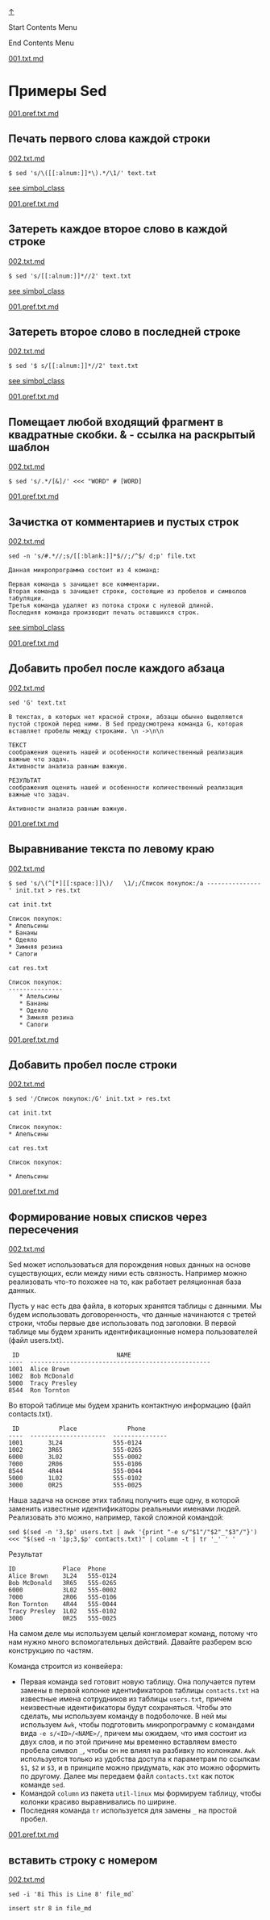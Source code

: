 
<!-- [[__TOC_]] -->

<a name=top></a>
<a class=top-link hide href=#top>↑</a>

Start Contents Menu

<!-- TOC tocDepth:1..6 chapterDepth:1..6 -->

<!-- /TOC -->

End Contents Menu

<!--
CMND: ufl_stl0 9 /home/st/REPOBARE/_repo/NBash/.arb/util.ax/sed.ram/.grot/opus.d/one.d/.ins_dr/001.sed.d/cnx.d /home/st/REPOBARE/_repo/NBash/.arb/util.ax/sed.ram/.grot/opus.d/one.d/.ins_dr/001.sed.d/res.md 2

PPWD: /home/st/REPOBARE/_repo/NBash/.arb/util.ax/sed.ram/.grot/opus.d/one.d

FLOW: /home/st/REPOBARE/_repo/sta/.d/.st_rc_d.data.d/ufl_stl0/.flow.d/009_dr2m

DATE: 1731583918_14112024183158

DATX: 1731583918
-->


[001.txt.md](/REPOBARE/_repo/NBash/.arb/util.ax/sed.ram/.grot/opus.d/one.d/.ins_dr/001.sed.d/cnx.d/001.txt.md)



# Примеры Sed 


[001.pref.txt.md](/REPOBARE/_repo/NBash/.arb/util.ax/sed.ram/.grot/opus.d/one.d/.ins_dr/001.sed.d/cnx.d/002.d/001.pref.txt.md)



## Печать первого слова каждой строки

    

[002.txt.md](/REPOBARE/_repo/NBash/.arb/util.ax/sed.ram/.grot/opus.d/one.d/.ins_dr/001.sed.d/cnx.d/002.d/002.txt.md)



    $ sed 's/\([[:alnum:]]*\).*/\1/' text.txt

[see simbol_class](/REPOBARE/_repo/NBash/.arb/man/symbol_class.ram/.grot/exam.man)
    

[001.pref.txt.md](/REPOBARE/_repo/NBash/.arb/util.ax/sed.ram/.grot/opus.d/one.d/.ins_dr/001.sed.d/cnx.d/003.d/001.pref.txt.md)



## Затереть каждое второе слово в каждой строке

    

[002.txt.md](/REPOBARE/_repo/NBash/.arb/util.ax/sed.ram/.grot/opus.d/one.d/.ins_dr/001.sed.d/cnx.d/003.d/002.txt.md)



    $ sed 's/[[:alnum:]]*//2' text.txt

[see simbol_class](/REPOBARE/_repo/NBash/.arb/man/symbol_class.ram/.grot/exam.man)

[001.pref.txt.md](/REPOBARE/_repo/NBash/.arb/util.ax/sed.ram/.grot/opus.d/one.d/.ins_dr/001.sed.d/cnx.d/004.d/001.pref.txt.md)



## Затереть второе слово в последней строке

    

[002.txt.md](/REPOBARE/_repo/NBash/.arb/util.ax/sed.ram/.grot/opus.d/one.d/.ins_dr/001.sed.d/cnx.d/004.d/002.txt.md)



    $ sed '$ s/[[:alnum:]]*//2' text.txt

[see simbol_class](/REPOBARE/_repo/NBash/.arb/man/symbol_class.ram/.grot/exam.man)

[001.pref.txt.md](/REPOBARE/_repo/NBash/.arb/util.ax/sed.ram/.grot/opus.d/one.d/.ins_dr/001.sed.d/cnx.d/005.d/001.pref.txt.md)



## Помещает любой входящий фрагмент в квадратные скобки. & -  ссылка на раскрытый шаблон

    

[002.txt.md](/REPOBARE/_repo/NBash/.arb/util.ax/sed.ram/.grot/opus.d/one.d/.ins_dr/001.sed.d/cnx.d/005.d/002.txt.md)



    $ sed 's/.*/[&]/' <<< "WORD" # [WORD]

<!-- [see simbol_class](/REPOBARE/_repo/NBash/.arb/man/symbol_class.ram/.grot/exam.man) -->

[001.pref.txt.md](/REPOBARE/_repo/NBash/.arb/util.ax/sed.ram/.grot/opus.d/one.d/.ins_dr/001.sed.d/cnx.d/006.d/001.pref.txt.md)



## Зачистка от комментариев и пустых строк

    

[002.txt.md](/REPOBARE/_repo/NBash/.arb/util.ax/sed.ram/.grot/opus.d/one.d/.ins_dr/001.sed.d/cnx.d/006.d/002.txt.md)



    sed -n 's/#.*//;s/[[:blank:]]*$//;/^$/ d;p' file.txt

```
Данная микропрограмма состоит из 4 команд:

Первая команда s зачищает все комментарии.
Вторая команда s зачищает строки, состоящие из пробелов и символов табуляции.
Третья команда удаляет из потока строки с нулевой длиной.
Последняя команда производит печать оставшихся строк.
```

[see simbol_class](/REPOBARE/_repo/NBash/.arb/man/symbol_class.ram/.grot/exam.man)

[001.pref.txt.md](/REPOBARE/_repo/NBash/.arb/util.ax/sed.ram/.grot/opus.d/one.d/.ins_dr/001.sed.d/cnx.d/007.d/001.pref.txt.md)



## Добавить пробел после каждого абзаца

    

[002.txt.md](/REPOBARE/_repo/NBash/.arb/util.ax/sed.ram/.grot/opus.d/one.d/.ins_dr/001.sed.d/cnx.d/007.d/002.txt.md)



    sed 'G' text.txt

    В текстах, в которых нет красной строки, абзацы обычно выделяются пустой строкой перед ними. В Sed предусмотрена команда G, которая вставляет пробелы между строками. \n ->\n\n

    ТЕКСТ
    соображения оценить нашей и особенности количественный реализация важные что задач.
    Активности анализа равным важную.

    РЕЗУЛЬТАТ
    соображения оценить нашей и особенности количественный реализация важные что задач.

    Активности анализа равным важную.

<!-- [see simbol_class](/REPOBARE/_repo/NBash/.arb/man/symbol_class.ram/.grot/exam.man) -->

[001.pref.txt.md](/REPOBARE/_repo/NBash/.arb/util.ax/sed.ram/.grot/opus.d/one.d/.ins_dr/001.sed.d/cnx.d/008.d/001.pref.txt.md)



## Выравнивание текста по левому краю

    

[002.txt.md](/REPOBARE/_repo/NBash/.arb/util.ax/sed.ram/.grot/opus.d/one.d/.ins_dr/001.sed.d/cnx.d/008.d/002.txt.md)



    $ sed 's/\(^[*][[:space:]]\)/   \1/;/Список покупок:/a ---------------' init.txt > res.txt

    cat init.txt

    Список покупок:
    * Апельсины
    * Бананы
    * Одеяло
    * Зимняя резина
    * Сапоги
    
    cat res.txt 
    
    Список покупок:
    ---------------
       * Апельсины
       * Бананы
       * Одеяло
       * Зимняя резина
       * Сапоги


<!-- [see simbol_class](/REPOBARE/_repo/NBash/.arb/man/symbol_class.ram/.grot/exam.man) -->

[001.pref.txt.md](/REPOBARE/_repo/NBash/.arb/util.ax/sed.ram/.grot/opus.d/one.d/.ins_dr/001.sed.d/cnx.d/009.d/001.pref.txt.md)



## Добавить пробел после строки

    

[002.txt.md](/REPOBARE/_repo/NBash/.arb/util.ax/sed.ram/.grot/opus.d/one.d/.ins_dr/001.sed.d/cnx.d/009.d/002.txt.md)



    $ sed '/Список покупок:/G' init.txt > res.txt

    cat init.txt

    Список покупок:
    * Апельсины
    
    cat res.txt 

    Список покупок:

    * Апельсины

<!-- [see simbol_class](/REPOBARE/_repo/NBash/.arb/man/symbol_class.ram/.grot/exam.man) -->

[001.pref.txt.md](/REPOBARE/_repo/NBash/.arb/util.ax/sed.ram/.grot/opus.d/one.d/.ins_dr/001.sed.d/cnx.d/010.d/001.pref.txt.md)



## Формирование новых списков через пересечения

    

[002.txt.md](/REPOBARE/_repo/NBash/.arb/util.ax/sed.ram/.grot/opus.d/one.d/.ins_dr/001.sed.d/cnx.d/010.d/002.txt.md)



Sed может использоваться для порождения новых данных на основе существующих, если между ними есть связность. Например можно реализовать что-то похожее на то, как работает реляционная база данных.

Пусть у нас есть два файла, в которых хранятся таблицы с данными. Мы будем использовать договоренность, что данные начинаются с третей строки, чтобы первые две использовать под заголовки. В первой таблице мы будем хранить идентификационные номера пользователей (файл users.txt).

```
 ID                           NAME
----  --------------------------------------------------
1001  Alice Brown
1002  Bob McDonald
5000  Tracy Presley
8544  Ron Tornton
```

Во второй таблице мы будем хранить контактную информацию (файл contacts.txt).

```
 ID           Place              Phone
----  ---------------------  ---------------
1001       3L24              555-0124
1002       3R65              555-0265
6000       3L02              555-0002
7000       2R06              555-0106
8544       4R44              555-0044
5000       1L02              555-0102
3000       0R25              555-0025
```
Наша задача на основе этих таблиц получить еще одну, в которой заменить известные идентификаторы реальными именами людей. Реализовать это можно, например, такой сложной командой:

```
sed $(sed -n '3,$p' users.txt | awk '{print "-e s/"$1"/"$2"_"$3"/"}') <<< "$(sed -n '1p;3,$p' contacts.txt)" | column -t | tr '_' ' '
```
Результат

```
ID             Place  Phone
Alice Brown    3L24   555-0124
Bob McDonald   3R65   555-0265
6000           3L02   555-0002
7000           2R06   555-0106
Ron Tornton    4R44   555-0044
Tracy Presley  1L02   555-0102
3000           0R25   555-0025
```

На самом деле мы используем целый конгломерат команд, потому что нам нужно много вспомогательных действий. Давайте разберем всю конструкцию по частям.

Команда строится из конвейера:

- Первая команда sed готовит новую таблицу. Она получается путем замены в первой колонке идентификаторов таблицы `contacts.txt` на известные имена сотрудников из таблицы `users.txt`, причем неизвестные идентификаторы будут сохраняться. Чтобы это сделать, мы используем команду в подоболочке. В ней мы используем `Awk`, чтобы подготовить микропрограмму с командами вида `-e s/<ID>/<NAME>/`, причем мы ожидаем, что имя состоит из двух слов, и по этой причине мы временно вставляем вместо пробела символ `_`, чтобы он не влиял на разбивку по колонкам. `Awk` используется только из удобства доступа к параметрам по ссылкам `$1`, `$2` и `$3`, и в принципе можно придумать, как это можно оформить по другому. Далее мы передаем файл `contacts.txt` как поток команде `sed`.
- Командой `column` из пакета `util-linux` мы формируем таблицу, чтобы колонки красиво выравнивались по ширине.
- Последняя команда `tr` используется для замены `_` на простой пробел.

<!-- [see simbol_class](/REPOBARE/_repo/NBash/.arb/man/symbol_class.ram/.grot/exam.man) -->

[001.pref.txt.md](/REPOBARE/_repo/NBash/.arb/util.ax/sed.ram/.grot/opus.d/one.d/.ins_dr/001.sed.d/cnx.d/011.exa.d/001.pref.txt.md)



## вставить строку с номером 

    

[002.txt.md](/REPOBARE/_repo/NBash/.arb/util.ax/sed.ram/.grot/opus.d/one.d/.ins_dr/001.sed.d/cnx.d/011.exa.d/002.txt.md)



    sed -i '8i This is Line 8' file_md`

    insert str 8 in file_md

<!-- [see simbol_class](/REPOBARE/_repo/NBash/.arb/man/symbol_class.ram/.grot/exam.man) -->



